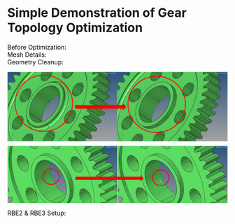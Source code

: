 # Simple Demonstration of Gear Topology Optimization
<span style="color:black"> Before Optimization:<br>
<span style="color:black"> Mesh Details:<br>
<span style="color:black"> Geometry Cleanup:<br>
<div style="max-height: 300px; overflow-y: auto;">
  <img src="https://github.com/shibojia98/Portfolio/blob/main/Altair_Intern_Samples/Gearbox_Sample/Gear_Topo_GC_1.png" alt="Image 1" style="display: block; margin-bottom: 10px;">
  <img src="https://github.com/shibojia98/Portfolio/blob/main/Altair_Intern_Samples/Gearbox_Sample/Gear_Topo_GC_2.png" alt="Image 2" style="display: block; margin-bottom: 10px;">
  <img src="https://github.com/shibojia98/Portfolio/blob/main/Altair_Intern_Samples/Gearbox_Sample/Gear_Topo_GC_3.png" alt="Image 3" style="display: block; margin-bottom: 10px;">
  <img src="https://github.com/shibojia98/Portfolio/blob/main/Altair_Intern_Samples/Gearbox_Sample/Gear_Topo_GC_4.png" alt="Image 4" style="display: block; margin-bottom: 10px;">
</div>

<span style="color:black"> RBE2 & RBE3 Setup:<br>
